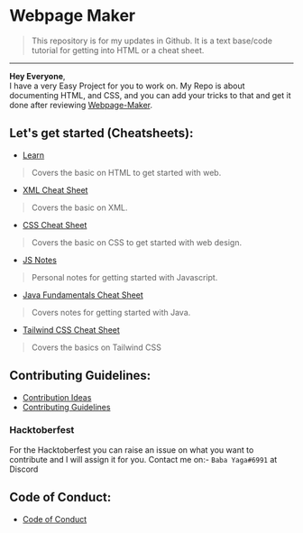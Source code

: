 # Webpage Maker

> This repository is for my updates in Github. It is a text base/code tutorial for getting into HTML or a cheat sheet.

---------

**Hey  Everyone**,<br> 
I have a very Easy Project for you to work on. My Repo is about documenting HTML, and CSS, and you can add your tricks to that and get it done after reviewing [Webpage-Maker](https://github.com/biratdatta/Webpage-Maker).

## Let's get started (Cheatsheets):
- [Learn](https://github.com/nayanmapara/Webpage-Maker/blob/master/Learn.md)
> Covers the basic on HTML to get started with web.
- [XML Cheat Sheet](https://github.com/nayanmapara/Webpage-Maker/blob/master/XMl%20CheatSheet.md)
> Covers the basic on XML.
- [CSS Cheat Sheet](https://github.com/nayanmapara/Webpage-Maker/blob/master/CSS%20Cheatsheet.md)
> Covers the basic on CSS to get started with web design.
- [JS Notes](https://github.com/biratdatta/Webpage-Maker/blob/master/JS%20Personal%20Notes.txt)
> Personal notes for getting started with Javascript.
- [Java Fundamentals Cheat Sheet](https://github.com/biratdatta/Webpage-Maker/blob/master/JavaFundamentalCheatsheet.md)
> Covers notes for getting started with Java.
- [Tailwind CSS Cheat Sheet](https://github.com/Dicky1/Webpage-Maker/blob/tailwind/Tailwind%20CSS.md)
> Covers the basics on Tailwind CSS
 
## Contributing Guidelines:
- [Contribution Ideas](https://github.com/nayanmapara/Webpage-Maker/blob/master/Contributionidea.md)
- [Contributing Guidelines](https://github.com/nayanmapara/Webpage-Maker/blob/master/CONTRIBUTING.md)

### Hacktoberfest
For the Hacktoberfest you can raise an issue on what you want to contribute and I will assign it for you. 
Contact me on:- `Baba Yaga#6991` at Discord

## Code of Conduct:
- [Code of Conduct](https://github.com/nayanmapara/Webpage-Maker/blob/master/CODE_OF_CONDUCT.md)
